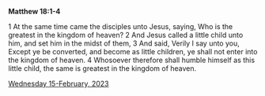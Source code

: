 **Matthew 18:1-4**

1 At the same time came the disciples unto Jesus, saying, Who is the greatest in the kingdom of heaven? 2 And Jesus called a little child unto him, and set him in the midst of them, 3 And said, Verily I say unto you, Except ye be converted, and become as little children, ye shall not enter into the kingdom of heaven. 4 Whosoever therefore shall humble himself as this little child, the same is greatest in the kingdom of heaven.

[Wednesday 15-February, 2023](https://t.me/s/daily_scripture)

